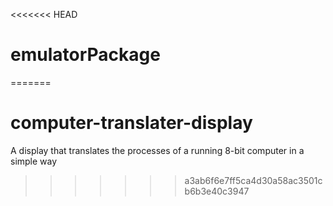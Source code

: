<<<<<<< HEAD
# emulatorPackage
=======
# computer-translater-display
A display that translates the processes of a running 8-bit computer in a simple way
>>>>>>> a3ab6f6e7ff5ca4d30a58ac3501cb6b3e40c3947
